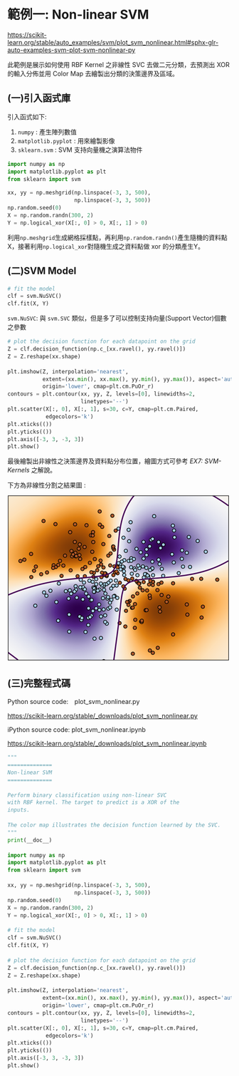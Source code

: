 # **範例一: Non-linear SVM**

https://scikit-learn.org/stable/auto_examples/svm/plot_svm_nonlinear.html#sphx-glr-auto-examples-svm-plot-svm-nonlinear-py

此範例是展示如何使用 RBF Kernel 之非線性 SVC 去做二元分類，去預測出 XOR 的輸入分佈並用 Color Map 去繪製出分類的決策邊界及區域。

## (一)引入函式庫

引入函式如下:

1. `numpy` : 產生陣列數值
2. `matplotlib.pyplot` : 用來繪製影像
3. `sklearn.svm` : SVM 支持向量機之演算法物件

```python
import numpy as np
import matplotlib.pyplot as plt
from sklearn import svm
```
```python
xx, yy = np.meshgrid(np.linspace(-3, 3, 500),
                     np.linspace(-3, 3, 500))
np.random.seed(0)
X = np.random.randn(300, 2)
Y = np.logical_xor(X[:, 0] > 0, X[:, 1] > 0)
```
利用`np.meshgrid`生成網格採樣點，再利用`np.random.randn()`產生隨機的資料點X，接著利用`np.logical_xor`對隨機生成之資料點做 xor 的分類產生Y。

## (二)SVM Model
```python
# fit the model
clf = svm.NuSVC()
clf.fit(X, Y)
```
`svm.NuSVC`: 與 `svm.SVC` 類似，但是多了可以控制支持向量(Support Vector)個數之參數

```python
# plot the decision function for each datapoint on the grid
Z = clf.decision_function(np.c_[xx.ravel(), yy.ravel()])
Z = Z.reshape(xx.shape)

plt.imshow(Z, interpolation='nearest',
           extent=(xx.min(), xx.max(), yy.min(), yy.max()), aspect='auto',
           origin='lower', cmap=plt.cm.PuOr_r)
contours = plt.contour(xx, yy, Z, levels=[0], linewidths=2,
                       linetypes='--')
plt.scatter(X[:, 0], X[:, 1], s=30, c=Y, cmap=plt.cm.Paired,
            edgecolors='k')
plt.xticks(())
plt.yticks(())
plt.axis([-3, 3, -3, 3])
plt.show()
```
最後繪製出非線性之決策邊界及資料點分布位置，繪圖方式可參考 *EX7: SVM-Kernels* 之解說。

下方為非線性分割之結果圖 :

![Non-linear](nonlinear.PNG "Non-linear")

## (三)完整程式碼

Python source code:　plot_svm_nonlinear.py

https://scikit-learn.org/stable/_downloads/plot_svm_nonlinear.py

iPython source code: plot_svm_nonlinear.ipynb

https://scikit-learn.org/stable/_downloads/plot_svm_nonlinear.ipynb

```python
"""
==============
Non-linear SVM
==============

Perform binary classification using non-linear SVC
with RBF kernel. The target to predict is a XOR of the
inputs.

The color map illustrates the decision function learned by the SVC.
"""
print(__doc__)

import numpy as np
import matplotlib.pyplot as plt
from sklearn import svm

xx, yy = np.meshgrid(np.linspace(-3, 3, 500),
                     np.linspace(-3, 3, 500))
np.random.seed(0)
X = np.random.randn(300, 2)
Y = np.logical_xor(X[:, 0] > 0, X[:, 1] > 0)

# fit the model
clf = svm.NuSVC()
clf.fit(X, Y)

# plot the decision function for each datapoint on the grid
Z = clf.decision_function(np.c_[xx.ravel(), yy.ravel()])
Z = Z.reshape(xx.shape)

plt.imshow(Z, interpolation='nearest',
           extent=(xx.min(), xx.max(), yy.min(), yy.max()), aspect='auto',
           origin='lower', cmap=plt.cm.PuOr_r)
contours = plt.contour(xx, yy, Z, levels=[0], linewidths=2,
                       linetypes='--')
plt.scatter(X[:, 0], X[:, 1], s=30, c=Y, cmap=plt.cm.Paired,
            edgecolors='k')
plt.xticks(())
plt.yticks(())
plt.axis([-3, 3, -3, 3])
plt.show()
```
